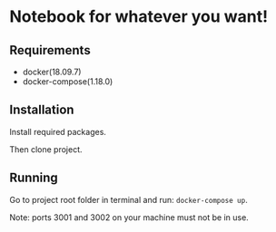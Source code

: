 # Notebook for whatever you want!

## Requirements
  - docker(18.09.7)
  - docker-compose(1.18.0)

## Installation
Install required packages.

Then clone project.

## Running
Go to project root folder in terminal and run: `docker-compose up`.

Note: ports 3001 and 3002 on your machine must not be in use.
